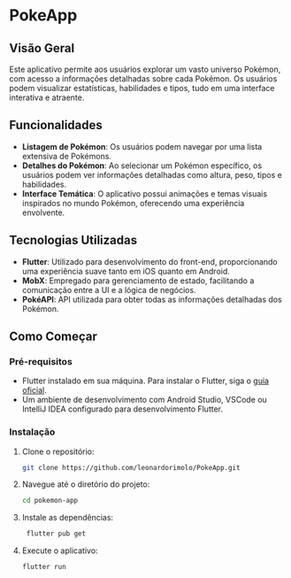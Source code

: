 # PokeApp

## Visão Geral
Este aplicativo permite aos usuários explorar um vasto universo Pokémon, com acesso a informações detalhadas sobre cada Pokémon. Os usuários podem visualizar estatísticas, habilidades e tipos, tudo em uma interface interativa e atraente.

## Funcionalidades
- **Listagem de Pokémon**: Os usuários podem navegar por uma lista extensiva de Pokémons.
- **Detalhes do Pokémon**: Ao selecionar um Pokémon específico, os usuários podem ver informações detalhadas como altura, peso, tipos e habilidades.
- **Interface Temática**: O aplicativo possui animações e temas visuais inspirados no mundo Pokémon, oferecendo uma experiência envolvente.

## Tecnologias Utilizadas
- **Flutter**: Utilizado para desenvolvimento do front-end, proporcionando uma experiência suave tanto em iOS quanto em Android.
- **MobX**: Empregado para gerenciamento de estado, facilitando a comunicação entre a UI e a lógica de negócios.
- **PokéAPI**: API utilizada para obter todas as informações detalhadas dos Pokémon.

## Como Começar

### Pré-requisitos
- Flutter instalado em sua máquina. Para instalar o Flutter, siga o [guia oficial](https://flutter.dev/docs/get-started/install).
- Um ambiente de desenvolvimento com Android Studio, VSCode ou IntelliJ IDEA configurado para desenvolvimento Flutter.

### Instalação
1. Clone o repositório:
   ```bash
   git clone https://github.com/leonardorimolo/PokeApp.git

2. Navegue até o diretório do projeto:
   ```bash
   cd pokemon-app

3. Instale as dependências:
   ```bash
    flutter pub get

4. Execute o aplicativo:
    ```bash
    flutter run


